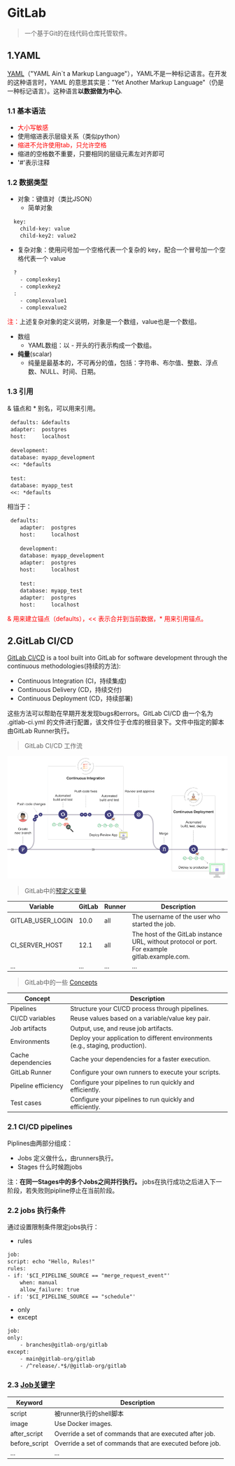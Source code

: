 # GitLab
> 一个基于Git的在线代码仓库托管软件。

## 1.YAML
[YAML](https://yaml.org/)（"YAML Ain`t a Markup Language"），YAML不是一种标记语言。在开发的这种语言时，YAML 的意思其实是："Yet Another Markup Language"（仍是一种标记语言）。这种语言**以数据做为中心**.
### 1.1 基本语法
* <font color=red>大小写敏感</font>
* 使用缩进表示层级关系（类似python）
* <font color=red>缩进不允许使用tab，只允许空格</font>
* 缩进的空格数不重要，只要相同的层级元素左对齐即可
* '#'表示注释
  
### 1.2 数据类型
* 对象：键值对（类比JSON）  
  * 简单对象 
 ``` 
   key: 
     child-key: value
     child-key2: value2
```  

  * 复杂对象：使用问号加一个空格代表一个复杂的 key，配合一个冒号加一个空格代表一个 value    
``` 
  ?  
    - complexkey1
    - complexkey2
  :
    - complexvalue1
    - complexvalue2
```  

<font color=red>注：</font>上述复杂对象的定义说明，对象是一个数组，value也是一个数组。
* 数组  
  * YAML数组：以 - 开头的行表示构成一个数组。
* **纯量**(scalar)
  * 纯量是最基本的，不可再分的值，包括：字符串、布尔值、整数、浮点数、NULL、时间、日期。  
  
### 1.3 引用
 & 锚点和 * 别名，可以用来引用。
   ``` 
    defaults: &defaults
    adapter:  postgres
    host:     localhost

    development:
    database: myapp_development
    <<: *defaults

    test:
    database: myapp_test
    <<: *defaults
```
    
    
相当于：

```   
 defaults:
    adapter:  postgres
    host:     localhost

    development:
    database: myapp_development
    adapter:  postgres
    host:     localhost

    test:
    database: myapp_test
    adapter:  postgres
    host:     localhost  

```

<font color=red>& 用来建立锚点（defaults），<< 表示合并到当前数据，* 用来引用锚点。</font>
## 2.GitLab CI/CD
[GitLab CI/CD](https://docs.gitlab.com/ee/ci/) is a tool built into GitLab for software development through the continuous methodologies(持续的方法):
* Continuous Integration (CI，持续集成)
* Continuous Delivery (CD，持续交付)
* Continuous Deployment (CD，持续部署)  
  
这些方法可以帮助在早期开发发现bugs和errors。GitLab CI/CD 由一个名为 .gitlab-ci.yml 的文件进行配置，该文件位于仓库的根目录下。文件中指定的脚本由GitLab Runner执行。
> GitLab CI/CD 工作流  
> 
![](img/gitlab_workflow_example.png)

> GitLab中的[预定义变量](https://docs.gitlab.com/ee/ci/variables/predefined_variables.html)

|Variable|GitLab|Runner|Description|   
|-----|-----|----|----|  
|GITLAB_USER_LOGIN|10.0|all|The username of the user who started the job.|  
|CI_SERVER_HOST|12.1|all|The host of the GitLab instance URL, without protocol or port. For example gitlab.example.com.|  
|...|...|...|...|

> GitLab中的一些 [Concepts](https://docs.gitlab.com/ee/ci/#concepts)

|Concept|Description|  
|-----|-----|  
|Pipelines|Structure your CI/CD process through pipelines.|  
|CI/CD variables|Reuse values based on a variable/value key pair.|  
|Job artifacts|Output, use, and reuse job artifacts.|  
|Environments|Deploy your application to different environments (e.g., staging, production).|  
|Cache dependencies	|Cache your dependencies for a faster execution.|  
|GitLab Runner|Configure your own runners to execute your scripts.|  
|Pipeline efficiency|Configure your pipelines to run quickly and efficiently.|  
|Test cases|Configure your pipelines to run quickly and efficiently.|  
### 2.1 CI/CD pipelines
Piplines由两部分组成：
* Jobs 定义做什么，由runners执行。
* Stages 什么时候跑jobs   
  
注：**在同一Stages中的多个Jobs之间并行执行。** jobs在执行成功之后进入下一阶段，若失败则pipline停止在当前阶段。
### 2.2 jobs 执行条件
通过设置限制条件限定jobs执行：
* rules  
``` 
job:
script: echo "Hello, Rules!"
rules:
- if: '$CI_PIPELINE_SOURCE == "merge_request_event"'
    when: manual
    allow_failure: true
- if: '$CI_PIPELINE_SOURCE == "schedule"'
```  

* only
* except  
```
job:
only:
    - branches@gitlab-org/gitlab
except:
    - main@gitlab-org/gitlab
    - /^release/.*$/@gitlab-org/gitlab
```     
### 2.3 [Job关键字</font>](https://docs.gitlab.com/ee/ci/yaml/)
|Keyword|Description|
|---|---|
|script|被runner执行的shell脚本|
|image|	Use Docker images.|
|after_script|Override a set of commands that are executed after job.|
|before_script|Override a set of commands that are executed before job.|
|...|...|

